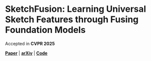 # SketchFusion: Learning Universal Sketch Features through Fusing Foundation Models

Accepted in **CVPR 2025**

[**Paper**](https://arxiv.org/pdf/2503.14129) | [**arXiv**](https://arxiv.org/abs/2503.14129) | [**Code**](https://github.com/TapasKumarDutta1/SketchFusion)
